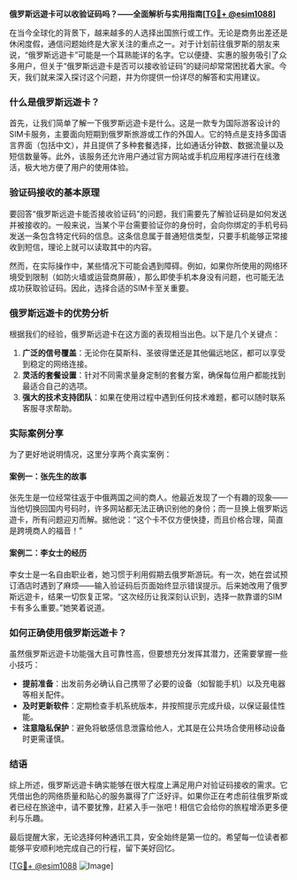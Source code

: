 **俄罗斯远遊卡可以收验证码吗？——全面解析与实用指南[[TG💪+ @esim1088](https://t.me/s/esim1088)]**

在当今全球化的背景下，越来越多的人选择出国旅行或工作。无论是商务出差还是休闲度假，通信问题始终是大家关注的重点之一。对于计划前往俄罗斯的朋友来说，“俄罗斯远遊卡”可能是一个耳熟能详的名字。它以便捷、实惠的服务吸引了众多用户，但关于“俄罗斯远遊卡是否可以接收验证码”的疑问却常常困扰着大家。今天，我们就来深入探讨这个问题，并为你提供一份详尽的解答和实用建议。

### 什么是俄罗斯远遊卡？

首先，让我们简单了解一下俄罗斯远遊卡是什么。这是一款专为国际游客设计的SIM卡服务，主要面向短期到俄罗斯旅游或工作的外国人。它的特点是支持多国语言界面（包括中文），并且提供了多种套餐选择，比如通话分钟数、数据流量以及短信数量等。此外，该服务还允许用户通过官方网站或手机应用程序进行在线激活，极大地方便了用户的使用体验。

### 验证码接收的基本原理

要回答“俄罗斯远遊卡能否接收验证码”的问题，我们需要先了解验证码是如何发送并被接收的。一般来说，当某个平台需要验证你的身份时，会向你绑定的手机号码发送一条包含特定代码的信息。这条信息属于普通短信类型，只要手机能够正常接收到短信，理论上就可以读取其中的内容。

然而，在实际操作中，某些情况下可能会遇到障碍。例如，如果你所使用的网络环境受到限制（如防火墙或运营商屏蔽），那么即使手机本身没有问题，也可能无法成功获取验证码。因此，选择合适的SIM卡至关重要。

### 俄罗斯远遊卡的优势分析

根据我们的经验，俄罗斯远遊卡在这方面的表现相当出色。以下是几个关键点：

1. **广泛的信号覆盖**：无论你在莫斯科、圣彼得堡还是其他偏远地区，都可以享受到稳定的网络连接。
2. **灵活的套餐设置**：针对不同需求量身定制的套餐方案，确保每位用户都能找到最适合自己的选项。
3. **强大的技术支持团队**：如果在使用过程中遇到任何技术难题，都可以随时联系客服寻求帮助。

### 实际案例分享

为了更好地说明情况，这里分享两个真实案例：

#### 案例一：张先生的故事
张先生是一位经常往返于中俄两国之间的商人。他最近发现了一个有趣的现象——当他切换回国内号码时，许多网站都无法正确识别他的身份；而一旦换上俄罗斯远遊卡，所有问题迎刃而解。据他说：“这个卡不仅方便快捷，而且价格合理，简直是跨境商人的福音！”

#### 案例二：李女士的经历
李女士是一名自由职业者，她习惯于利用假期去俄罗斯游玩。有一次，她在尝试预订酒店时遇到了麻烦——输入验证码后页面始终显示错误提示。后来她改用了俄罗斯远遊卡，结果一切恢复正常。“这次经历让我深刻认识到，选择一款靠谱的SIM卡有多么重要。”她笑着说道。

### 如何正确使用俄罗斯远遊卡？

虽然俄罗斯远遊卡功能强大且可靠性高，但要想充分发挥其潜力，还需要掌握一些小技巧：

- **提前准备**：出发前务必确认自己携带了必要的设备（如智能手机）以及充电器等相关配件。
- **及时更新软件**：定期检查手机系统版本，并按照提示完成升级，以保证最佳性能。
- **注意隐私保护**：避免将敏感信息泄露给他人，尤其是在公共场合使用移动设备时更需谨慎。

### 结语

综上所述，俄罗斯远遊卡确实能够在很大程度上满足用户对验证码接收的需求。它凭借出色的网络质量和贴心的服务赢得了广泛好评。如果你正在考虑前往俄罗斯或者已经在旅途中，请不要犹豫，赶紧入手一张吧！相信它会给你的旅程增添更多便利与乐趣。

最后提醒大家，无论选择何种通讯工具，安全始终是第一位的。希望每一位读者都能够平安顺利地完成自己的行程，留下美好回忆。

[[TG💪+ @esim1088](https://t.me/s/esim1088) ![Image](https://i.postimg.cc/4NQfJmqS/Snipaste-2025-05-13-00-14-12.png)]